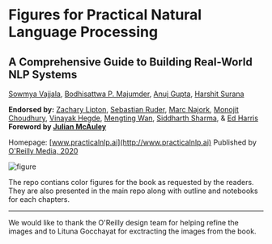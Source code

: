 # Figures for Practical Natural Language Processing
## A Comprehensive Guide to Building Real-World NLP Systems
[Sowmya Vajjala](https://www.linkedin.com/in/sowmya-vajjala-2a38734/), [Bodhisattwa P. Majumder](http://www.majumderb.com/), [Anuj Gupta](https://www.linkedin.com/in/anujgupta-82/), [Harshit Surana](http://harshitsurana.com/)

**Endorsed by:**
[Zachary Lipton](http://zacklipton.com/), [Sebastian Ruder](https://ruder.io/), [Marc Najork](http://marc.najork.org/), [Monojit Choudhury](https://www.microsoft.com/en-us/research/people/monojitc/), [Vinayak Hegde](https://www.linkedin.com/in/vinayakh/), [Mengting Wan](https://mengtingwan.github.io/), [Siddharth Sharma](https://www.linkedin.com/in/siddharth-sharma-31140210/), & [Ed Harris](https://www.linkedin.com/in/e10is/)
**Foreword by [Julian McAuley](https://cseweb.ucsd.edu/~jmcauley/)**


Homepage: [www.practicalnlp.ai](http://www.practicalnlp.ai)
Published by [O'Reilly Media, 2020](http://shop.oreilly.com/product/0636920262329.do)

![figure](http://www.practicalnlp.ai/images/book.png)


The repo contians color figures for the book as requested by the readers. They are also presented in the main repo along with outline and notebooks for each chapters. 

-------------

We would like to thank the O'Reilly design team for helping refine the images and to Lituna Gocchayat for exctracting the images from the book. 
